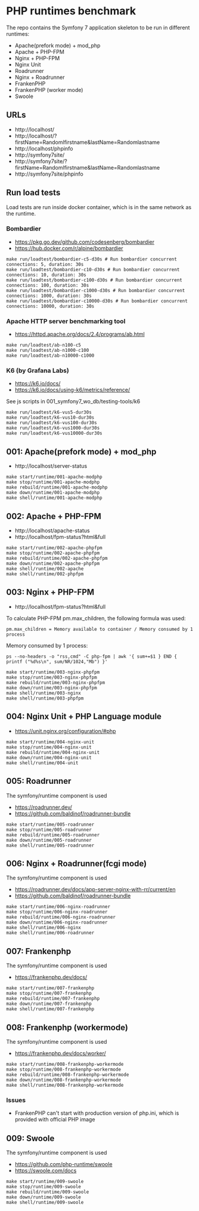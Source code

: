 # PHP runtimes benchmark

The repo contains the Symfony 7 application skeleton to be run in different runtimes:

- Apache(prefork mode) + mod_php
- Apache + PHP-FPM
- Nginx + PHP-FPM
- Nginx Unit
- Roadrunner
- Nginx + Roadrunner
- FrankenPHP
- FrankenPHP (worker mode)
- Swoole

## URLs

- http://localhost/
- http://localhost/?firstName=Randomlfirstname&lastName=Randomlastname
- http://localhost/phpinfo
- http://symfony7site/
- http://symfony7site/?firstName=Randomlfirstname&lastName=Randomlastname
- http://symfony7site/phpinfo

## Run load tests

Load tests are run inside docker container, which is in the same network as the runtime.

### Bombardier

- https://pkg.go.dev/github.com/codesenberg/bombardier
- https://hub.docker.com/r/alpine/bombardier

```shell
make run/loadtest/bombardier-c5-d30s # Run bombardier concurrent connections: 5, duration: 30s
make run/loadtest/bombardier-c10-d30s # Run bombardier concurrent connections: 10, duration: 30s
make run/loadtest/bombardier-c100-d30s # Run bombardier concurrent connections: 100, duration: 30s
make run/loadtest/bombardier-c1000-d30s # Run bombardier concurrent connections: 1000, duration: 30s
make run/loadtest/bombardier-c10000-d30s # Run bombardier concurrent connections: 10000, duration: 30s
```

### Apache HTTP server benchmarking tool

- https://httpd.apache.org/docs/2.4/programs/ab.html

```shell
make run/loadtest/ab-n100-c5
make run/loadtest/ab-n1000-c100
make run/loadtest/ab-n10000-c1000
```

### K6 (by Grafana Labs)

- https://k6.io/docs/
- https://k6.io/docs/using-k6/metrics/reference/

See js scripts in 001_symfony7_wo_db/testing-tools/k6

```shell
make run/loadtest/k6-vus5-dur30s
make run/loadtest/k6-vus10-dur30s
make run/loadtest/k6-vus100-dur30s
make run/loadtest/k6-vus1000-dur30s
make run/loadtest/k6-vus10000-dur30s
```

## 001: Apache(prefork mode) + mod_php

- http://localhost/server-status


```shell
make start/runtime/001-apache-modphp
make stop/runtime/001-apache-modphp
make rebuild/runtime/001-apache-modphp
make down/runtime/001-apache-modphp
make shell/runtime/001-apache-modphp
```

## 002: Apache + PHP-FPM

- http://localhost/apache-status
- http://localhost/fpm-status?html&full


```shell
make start/runtime/002-apache-phpfpm
make stop/runtime/002-apache-phpfpm
make rebuild/runtime/002-apache-phpfpm
make down/runtime/002-apache-phpfpm
make shell/runtime/002-apache
make shell/runtime/002-phpfpm
```

## 003: Nginx + PHP-FPM

- http://localhost/fpm-status?html&full

To calculate PHP-FPM pm.max_children, the following formula was used:
```
pm.max_children = Memory available to container / Memory consumed by 1 process
```

Memory consumed by 1 process:
```shell
ps --no-headers -o "rss,cmd" -C php-fpm | awk '{ sum+=$1 } END { printf ("%d%s\n", sum/NR/1024,"Mb") }'
```

```shell
make start/runtime/003-nginx-phpfpm
make stop/runtime/003-nginx-phpfpm
make rebuild/runtime/003-nginx-phpfpm
make down/runtime/003-nginx-phpfpm
make shell/runtime/003-nginx
make shell/runtime/003-phpfpm
```

## 004: Nginx Unit + PHP Language module

- https://unit.nginx.org/configuration/#php

```shell
make start/runtime/004-nginx-unit
make stop/runtime/004-nginx-unit
make rebuild/runtime/004-nginx-unit
make down/runtime/004-nginx-unit
make shell/runtime/004-unit
```

## 005: Roadrunner

The symfony/runtime component is used

- https://roadrunner.dev/
- https://github.com/baldinof/roadrunner-bundle

```shell
make start/runtime/005-roadrunner
make stop/runtime/005-roadrunner
make rebuild/runtime/005-roadrunner
make down/runtime/005-roadrunner
make shell/runtime/005-roadrunner
```

## 006: Nginx + Roadrunner(fcgi mode)

The symfony/runtime component is used

- https://roadrunner.dev/docs/app-server-nginx-with-rr/current/en
- https://github.com/baldinof/roadrunner-bundle

```shell
make start/runtime/006-nginx-roadrunner
make stop/runtime/006-nginx-roadrunner
make rebuild/runtime/006-nginx-roadrunner
make down/runtime/006-nginx-roadrunner
make shell/runtime/006-nginx
make shell/runtime/006-roadrunner
```

## 007: Frankenphp

The symfony/runtime component is used

- https://frankenphp.dev/docs/

```shell
make start/runtime/007-frankenphp
make stop/runtime/007-frankenphp
make rebuild/runtime/007-frankenphp
make down/runtime/007-frankenphp
make shell/runtime/007-frankenphp
```

## 008: Frankenphp (workermode)

The symfony/runtime component is used

- https://frankenphp.dev/docs/worker/

```shell
make start/runtime/008-frankenphp-workermode
make stop/runtime/008-frankenphp-workermode
make rebuild/runtime/008-frankenphp-workermode
make down/runtime/008-frankenphp-workermode
make shell/runtime/008-frankenphp-workermode
```

### Issues
- FrankenPHP can't start with production version of php.ini, which is provided with official PHP image


## 009: Swoole

The symfony/runtime component is used

- https://github.com/php-runtime/swoole
- https://swoole.com/docs

```shell
make start/runtime/009-swoole
make stop/runtime/009-swoole
make rebuild/runtime/009-swoole
make down/runtime/009-swoole
make shell/runtime/009-swoole
```
